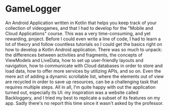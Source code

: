 # GameLogger
An Android Application written in Kotlin that helps you keep track of your collection of videogames, and that I had to develop for the "Mobile and Cloud Applications" course.
This was a very time-consuming, and yet rewarding, project. Before I could even write a line of code, I had to learn a lot of theory and follow countless tutorials so I could get the basics right on how to develop a Kotlin Android application. There was so much to unpack: the differences between activities and fragments, the concepts of ViewModels and LiveData, how to set up user-friendly layouts and navigation, how to communicate with Cloud databases in order to store and load data, how to offer more services by utilizing APIs, and so on. Even the mere act of adding a dynamic scrollable list, where the elements out of view are recycled in order to save up resources, can be a challenging task that requires multiple steps. 
All in all, I'm quite happy with out the application turned out, especially its UI: my inspiration was a website called Backloggery, and I tried my best to replicate a subset of its features on my app.
Sadly there's no report this time since it wasn't asked by the professor.
